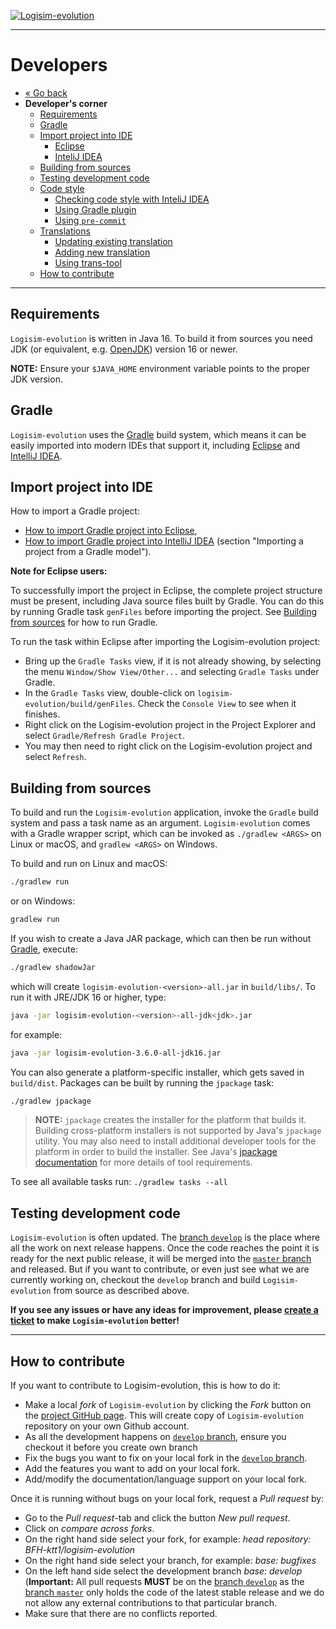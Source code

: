 [![Logisim-evolution](img/logisim-evolution-logo.png)](https://github.com/logisim-evolution/logisim-evolution)

---

# Developers #

* [« Go back](../README.md)
* **Developer's corner**
  * [Requirements](#requirements)
  * [Gradle](#gradle)
  * [Import project into IDE](#import-project-into-ide)
    * [Eclipse](#import-project-into-ide)
    * [InteliJ IDEA](#import-project-into-ide)
  * [Building from sources](#building-from-sources)
  * [Testing development code](#testing-development-code)
  * [Code style](style.md)
    * [Checking code style with InteliJ IDEA](style.md#checking-code-style-with-intelij-idea)
    * [Using Gradle plugin](style.md#using-gradle-plugin)
    * [Using `pre-commit`](style.md#using-pre-commit-hooks)
  * [Translations](localization.md)
    * [Updating existing translation](localization.md#updating-existing-translation)
    * [Adding new translation](localization.md#adding-new-translation)
    * [Using trans-tool](localization.md#using-trans-tool)
  * [How to contribute](#how-to-contribute)

---

## Requirements ##

`Logisim-evolution` is written in Java 16. To build it from sources you need JDK
(or equivalent, e.g. [OpenJDK](https://adoptopenjdk.net/)) version 16 or newer.

**NOTE:** Ensure your `$JAVA_HOME` environment variable points to the proper JDK version.

## Gradle ##

`Logisim-evolution` uses the [Gradle](https://gradle.org) build system, which means it can be easily imported into modern IDEs
that support it, including [Eclipse](https://www.eclipse.org) and [IntelliJ IDEA](https://www.jetbrains.com/idea/).

## Import project into IDE ##

How to import a Gradle project:

* [How to import Gradle project into Eclipse](https://www.eclipse.org/community/eclipse_newsletter/2018/february/buildship.php),
* [How to import Gradle project into IntelliJ IDEA](https://www.jetbrains.com/help/idea/gradle.html) (section "Importing a project
  from a Gradle model").

**Note for Eclipse users:**

To successfully import the project in Eclipse, the complete project structure must be present,
including Java source files built by Gradle.
You can do this by running Gradle task `genFiles` before importing the project.
See [Building from sources](#building-from-sources) for how to run Gradle.

To run the task within Eclipse after importing the Logisim-evolution project:

* Bring up the `Gradle Tasks` view, if it is not already showing, by selecting the menu `Window/Show View/Other...`
  and selecting `Gradle Tasks` under Gradle.
* In the `Gradle Tasks` view, double-click on `logisim-evolution/build/genFiles`.
  Check the `Console View` to see when it finishes.
* Right click on the Logisim-evolution project in the Project Explorer and select `Gradle/Refresh Gradle Project`.
* You may then need to right click on the Logisim-evolution project and select `Refresh`.

## Building from sources ##

To build and run the `Logisim-evolution` application, invoke the `Gradle` build system and pass a task name as an argument.
`Logisim-evolution` comes with a Gradle wrapper script, which can be invoked as `./gradlew <ARGS>` on Linux or macOS, and
`gradlew <ARGS>` on Windows.

To build and run on Linux and macOS:

```bash
./gradlew run
```

or on Windows:

```bash
gradlew run
```

If you wish to create a Java JAR package, which can then be run without [Gradle](https://gradle.org), execute:

```bash
./gradlew shadowJar
```

which will create `logisim-evolution-<version>-all.jar` in `build/libs/`.
To run it with JRE/JDK 16 or higher, type:

```bash
java -jar logisim-evolution-<version>-all-jdk<jdk>.jar
```

for example:

```bash
java -jar logisim-evolution-3.6.0-all-jdk16.jar
```

You can also generate a platform-specific installer, which gets saved in `build/dist`.
Packages can be built by running the `jpackage` task:

```bash
./gradlew jpackage
```

> **NOTE:** `jpackage` creates the installer for the platform that builds it. Building cross-platform installers is not supported
> by Java's `jpackage` utility. You may also need to install additional developer tools for the platform in order to build the
> installer. See Java's [jpackage documentation](https://docs.oracle.com/en/java/javase/14/jpackage/packaging-overview.html)
> for more details of tool requirements.

To see all available tasks run: `./gradlew tasks --all`

## Testing development code ##

`Logisim-evolution` is often updated.
The [branch `develop`](https://github.com/logisim-evolution/logisim-evolution/tree/develop)
is the place where all the work on next release happens.
Once the code reaches the point it is ready for the next public release, it will
be merged into the [`master` branch](https://github.com/logisim-evolution/logisim-evolution/tree/master) and released.
But if you want to contribute, or even just see what we are currently working on, checkout the `develop` branch
and build `Logisim-evolution` from source as described above.

**If you see any issues or have any ideas for improvement, please
[create a ticket](https://github.com/logisim-evolution/logisim-evolution/issues) to make `Logisim-evolution` better!**

---

## How to contribute ##

If you want to contribute to Logisim-evolution, this is how to do it:

* Make a local *fork* of `Logisim-evolution` by clicking the *Fork* button on the
  [project GitHub page](https://github.com/logisim-evolution/logisim-evolution). This will create
  copy of `Logisim-evolution` repository on your own Github account.
* As all the development happens on [`develop` branch](https://github.com/logisim-evolution/logisim-evolution/tree/develop),
  ensure you checkout it before you create own branch
* Fix the bugs you want to fix on your local fork in the
  [`develop` branch](https://github.com/logisim-evolution/logisim-evolution/tree/develop).
* Add the features you want to add on your local fork.
* Add/modify the documentation/language support on your local fork.

Once it is running without bugs on your local fork, request a *Pull request* by:

* Go to the *Pull request*-tab and click the button *New pull request*.
* Click on *compare across forks*.
* On the right hand side select your fork, for example: *head repository: BFH-ktt1/logisim-evolution*
* On the right hand side select your branch, for example: *base: bugfixes*
* On the left hand side select the development branch *base: develop* (**Important:** All pull requests **MUST**
  be on the [branch `develop`](https://github.com/logisim-evolution/logisim-evolution/tree/develop) as
  the [branch `master`](https://github.com/logisim-evolution/logisim-evolution/tree/master) only
  holds the code of the latest stable release and we do not allow any external contributions to that
  particular branch.
* Make sure that there are no conflicts reported.
